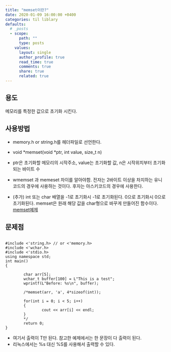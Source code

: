 ```yaml
---
title: "memset이란?"
date: 2020-01-09 16:00:00 +0400
categories: til liblary
defaults:
  # _posts
  - scope:
      path: ""
      type: posts
    values:
      layout: single
      author_profile: true
      read_time: true
      comments: true
      share: true
      related: true
---
```


용도
-
메모리를 특정한 값으로 초기화 시킨다.

사용방법
-

- memory.h or string.h를 헤더파일로 선언한다.
- void &ast;memset(void &ast;ptr, int value, size_t n)

- ptr은 초기화할 메모리의 시작주소, value는 초기화할 값, n은 시작위치부터 초기화 되는 바이트 수

- wmemset 과 memeset 차이를 알아야함. 전자는 2바이트 이상을 차지하는 유니코드의 경우에 사용하는 것이다. 후자는 아스키코드의 경우에 사용한다.
- (추가) int 또는 char 배열을 -1로 초기화시 -1로 초기화된다. 0으로 초기화시 0으로 초기화된다. memset은 원래 해당 값을 char형으로 바꾸게 만들어진 함수이다.
[memset예제](https://www.geeksforgeeks.org/memset-c-example/)


문제점
-

<pre><code>
#include <'string.h> // or <'memory.h>
#include <'wchar.h>
#include <'stdio.h>
using namespace std;
int main()
{

        char arr[5];
        wchar_t buffer[100] = L"This is a test";                                                                                                                                          
        wprintf(L"Before: %s\n", buffer);

        /&ast;memset(arr, 'a', 4*sizeof(int));

        for(int i = 0; i < 5; i++)
        {
                cout << arr[i] << endl;
        }
        &ast;/
        return 0;
}
</pre></code>


- 여기서 출력이 T만 된다. 참고한 예제에서는 한 문장이 다 출력이 된다.
- 리눅스에서는 %s 대신 %S를 사용해서 출력할 수 있다.
